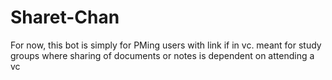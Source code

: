 # Sharet-Chan
For now, this bot is simply for PMing users with link if in vc. meant for study groups where sharing of documents or notes is dependent on attending a vc
